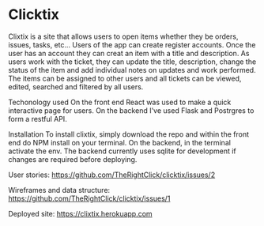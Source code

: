 # Clicktix
Clixtix is a site that allows users to open items whether they be orders, issues, tasks, etc... Users of the app can create register accounts. Once the user has an account they can creat an item with a title and description. As users work with the ticket, they can update the title, description, change the status of the item and add individual notes on updates and work performed. The items can be assigned to other users and all tickets can be viewed, edited, searched and filtered by all users. 

Techonology used
On the front end React was used to make a quick interactive page for users.
On the backend I've used Flask and Postrgres to form a restful API. 

Installation
To install clixtix, simply download the repo and within the front end do NPM install on your terminal. 
On the backend, in the terminal activate the env. 
The backend currently uses sqlite for development if changes are required before deploying.

User stories:
https://github.com/TheRightClick/clicktix/issues/2

Wireframes and data structure:
https://github.com/TheRightClick/clicktix/issues/1

Deployed site:
https://clixtix.herokuapp.com
